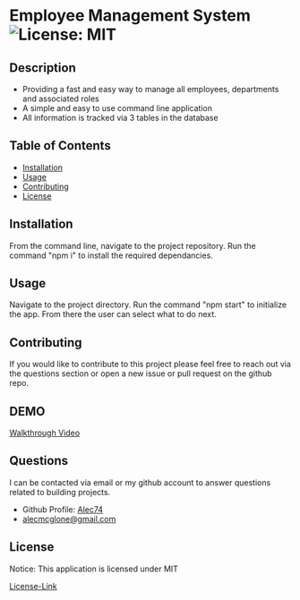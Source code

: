 # Employee Management System ![License: MIT](https://img.shields.io/badge/License-MIT-yellow.svg)

  ## Description

  * Providing a fast and easy way to manage all employees, departments and associated roles
  * A simple and easy to use command line application
  * All information is tracked via 3 tables in the database

  
  ## Table of Contents
  * [Installation](#installation)
  * [Usage](#usage)
  * [Contributing](#contributing)
  * [License](#license)
  
  ## Installation

  From the command line, navigate to the project repository. Run the command "npm i" to install the required dependancies.

  ## Usage

  Navigate to the project directory. Run the command "npm start" to initialize the app. From there the user can select what to do next.

  ## Contributing

  If you would like to contribute to this project please feel free to reach out via the questions section or open a new issue or pull request on the github repo.

## DEMO

  [Walkthrough Video](https://drive.google.com/file/d/1AcETOXneIAgsLyVK3lmvrJlCtM4-LXNi/view?usp=sharing)
  

  ## Questions

  I can be contacted via email or my github account to answer questions related to building projects.

  * Github Profile: [Alec74](https://github.com/Alec74)
  * alecmcglone@gmail.com
  
  ## License
  Notice: This application is licensed under MIT
  
  [License-Link](LICENSE)
    
  
